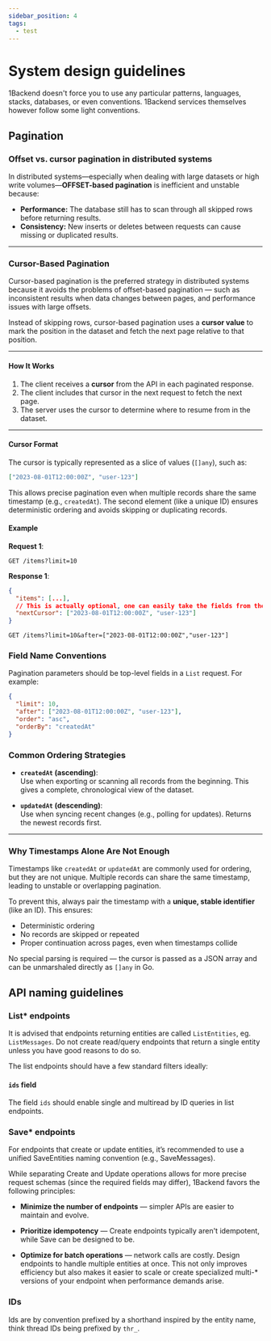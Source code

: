 ```yaml
---
sidebar_position: 4
tags:
  - test
---
```


# System design guidelines

1Backend doesn't force you to use any particular patterns, languages, stacks, databases, or even conventions. 1Backend services themselves however follow some light conventions.

## Pagination

### Offset vs. cursor pagination in distributed systems

In distributed systems—especially when dealing with large datasets or high write volumes—**OFFSET-based pagination** is inefficient and unstable because:

- **Performance:** The database still has to scan through all skipped rows before returning results.
- **Consistency:** New inserts or deletes between requests can cause missing or duplicated results.

---

### Cursor-Based Pagination

Cursor-based pagination is the preferred strategy in distributed systems because it avoids the problems of offset-based pagination — such as inconsistent results when data changes between pages, and performance issues with large offsets.

Instead of skipping rows, cursor-based pagination uses a **cursor value** to mark the position in the dataset and fetch the next page relative to that position.

---

#### How It Works

1. The client receives a **cursor** from the API in each paginated response.
2. The client includes that cursor in the next request to fetch the next page.
3. The server uses the cursor to determine where to resume from in the dataset.

---

#### Cursor Format

The cursor is typically represented as a slice of values (`[]any`), such as:

```json
["2023-08-01T12:00:00Z", "user-123"]
```

This allows precise pagination even when multiple records share the same timestamp (e.g., `createdAt`). The second element (like a unique ID) ensures deterministic ordering and avoids skipping or duplicating records.

#### Example

**Request 1**:

```http
GET /items?limit=10
```

**Response 1**:

```json
{
  "items": [...],
  // This is actually optional, one can easily take the fields from the last item in the list.
  "nextCursor": ["2023-08-01T12:00:00Z", "user-123"]
}
```

```http
GET /items?limit=10&after=["2023-08-01T12:00:00Z","user-123"]
```

### Field Name Conventions

Pagination parameters should be top-level fields in a `List` request. For example:

```json
{
  "limit": 10,
  "after": ["2023-08-01T12:00:00Z", "user-123"],
  "order": "asc",
  "orderBy": "createdAt"
}
```

### Common Ordering Strategies

- **`createdAt` (ascending)**:  
  Use when exporting or scanning all records from the beginning. This gives a complete, chronological view of the dataset.

- **`updatedAt` (descending)**:  
  Use when syncing recent changes (e.g., polling for updates). Returns the newest records first.

---

### Why Timestamps Alone Are Not Enough

Timestamps like `createdAt` or `updatedAt` are commonly used for ordering, but they are not unique. Multiple records can share the same timestamp, leading to unstable or overlapping pagination.

To prevent this, always pair the timestamp with a **unique, stable identifier** (like an ID). This ensures:

- Deterministic ordering
- No records are skipped or repeated
- Proper continuation across pages, even when timestamps collide

No special parsing is required — the cursor is passed as a JSON array and can be unmarshaled directly as `[]any` in Go.

## API naming guidelines

### List\* endpoints

It is advised that endpoints returning entities are called `ListEntities`, eg. `ListMessages`. Do not create read/query endpoints that return a single entity unless you have good reasons to do so.

The list endpoints should have a few standard filters ideally:

#### `ids` field

The field `ids` should enable single and multiread by ID queries in list endpoints.

### Save\* endpoints

For endpoints that create or update entities, it’s recommended to use a unified SaveEntities naming convention (e.g., SaveMessages).

While separating Create and Update operations allows for more precise request schemas (since the required fields may differ), 1Backend favors the following principles:

- **Minimize the number of endpoints** — simpler APIs are easier to maintain and evolve.

- **Prioritize idempotency** — Create endpoints typically aren't idempotent, while Save can be designed to be.

- **Optimize for batch operations** — network calls are costly. Design endpoints to handle multiple entities at once. This not only improves efficiency but also makes it easier to scale or create specialized multi-\* versions of your endpoint when performance demands arise.

### IDs

Ids are by convention prefixed by a shorthand inspired by the entity name, think thread IDs being prefixed by `thr_`.
